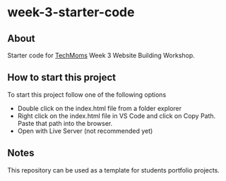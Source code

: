 # week-3-starter-code

## About
Starter code for [TechMoms](https://www.tech-moms.org/ "TechMoms") Week 3 Website Building Workshop.

## How to start this project
To start this project follow one of the following options
* Double click on the index.html file from a folder explorer
* Right click on the index.html file in VS Code and click on Copy Path. Paste that path into the browser.
* Open with Live Server (not recommended yet)

## Notes
This repository can be used as a template for students portfolio projects.
